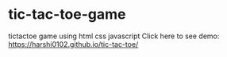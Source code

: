 # tic-tac-toe-game
 tictactoe game using html css javascript
Click here to see demo: https://harshi0102.github.io/tic-tac-toe/
